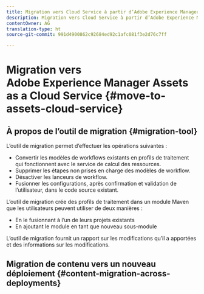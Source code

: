 ```yaml
---
title: Migration vers Cloud Service à partir d’Adobe Experience Manager 6.x
description: Migration vers Cloud Service à partir d’Adobe Experience Manager 6.x
contentOwner: AG
translation-type: ht
source-git-commit: 991d4900862c92684ed92c1afc081f3e2d76c7ff

---
```



# Migration vers Adobe Experience Manager Assets as a Cloud Service {#move-to-assets-cloud-service}

<!-- About the need to move from previous AEM deployment to a cloud service deployment. And how does Adobe help do it OOTB?
-->

## À propos de l’outil de migration {#migration-tool}

<!-- 
Link back to information about the tool in the Experience Manager as a Cloud Service docs if the tool works the same for Sites and Assets. Document the Assets-specific information here.

* What is the migration tool called? Is there a branding term for it?
* How much do we want to elaborate about the Pattern Detector rules? Is there a branding term for it?
* Before migrating using the tool, is any prepping required?
* See CQ-4271901

-->

L’outil de migration permet d’effectuer les opérations suivantes :

* Convertir les modèles de workflows existants en profils de traitement qui fonctionnent avec le service de calcul des ressources.
* Supprimer les étapes non prises en charge des modèles de workflow.
* Désactiver les lanceurs de workflow.
* Fusionner les configurations, après confirmation et validation de l’utilisateur, dans le code source existant.

L’outil de migration crée des profils de traitement dans un module Maven que les utilisateurs peuvent utiliser de deux manières :

* En le fusionnant à l’un de leurs projets existants
* En ajoutant le module en tant que nouveau sous-module

L’outil de migration fournit un rapport sur les modifications qu’il a apportées et des informations sur les modifications.

<!--  

What is the output of the tool, besides migrated content.

Give details about reports and logs of the tool. 

* How to access the report, including required permissions.
* How to read/interpret the report.
* Location of logs. How to read the logs.
* What common errors to look for. Troubleshooting for these errors.

-->

## Migration de contenu vers un nouveau déploiement {#content-migration-across-deployments}
